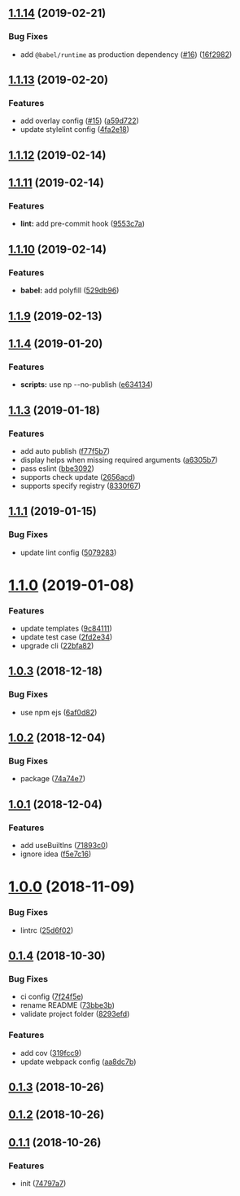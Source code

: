 ## [1.1.14](https://github.com/ant-ife/create-h5-app/compare/v1.1.13...v1.1.14) (2019-02-21)


### Bug Fixes

* add `@babel/runtime` as production dependency ([#16](https://github.com/ant-ife/create-h5-app/issues/16)) ([16f2982](https://github.com/ant-ife/create-h5-app/commit/16f2982))



## [1.1.13](https://github.com/ant-ife/create-h5-app/compare/v1.1.12...v1.1.13) (2019-02-20)


### Features

* add overlay config ([#15](https://github.com/ant-ife/create-h5-app/issues/15)) ([a59d722](https://github.com/ant-ife/create-h5-app/commit/a59d722))
* update stylelint config ([4fa2e18](https://github.com/ant-ife/create-h5-app/commit/4fa2e18))



## [1.1.12](https://github.com/ant-ife/create-h5-app/compare/v1.1.11...v1.1.12) (2019-02-14)



## [1.1.11](https://github.com/ant-ife/create-h5-app/compare/v1.1.10...v1.1.11) (2019-02-14)


### Features

* **lint:** add pre-commit hook ([9553c7a](https://github.com/ant-ife/create-h5-app/commit/9553c7a))



## [1.1.10](https://github.com/ant-ife/create-h5-app/compare/v1.1.9...v1.1.10) (2019-02-14)


### Features

* **babel:** add polyfill ([529db96](https://github.com/ant-ife/create-h5-app/commit/529db96))



## [1.1.9](https://github.com/ant-ife/create-h5-app/compare/v1.1.7...v1.1.9) (2019-02-13)



## [1.1.4](https://github.com/ant-ife/create-h5-app/compare/v1.1.3...v1.1.4) (2019-01-20)


### Features

* **scripts:** use np --no-publish ([e634134](https://github.com/ant-ife/create-h5-app/commit/e634134))



## [1.1.3](https://github.com/ant-ife/create-h5-app/compare/v1.1.1...v1.1.3) (2019-01-18)


### Features

* add auto publish ([f77f5b7](https://github.com/ant-ife/create-h5-app/commit/f77f5b7))
* display helps when missing required arguments ([a6305b7](https://github.com/ant-ife/create-h5-app/commit/a6305b7))
* pass eslint ([bbe3092](https://github.com/ant-ife/create-h5-app/commit/bbe3092))
* supports check update ([2656acd](https://github.com/ant-ife/create-h5-app/commit/2656acd))
* supports specify registry ([8330f67](https://github.com/ant-ife/create-h5-app/commit/8330f67))



## [1.1.1](https://github.com/ant-ife/create-h5-app/compare/v1.1.0...v1.1.1) (2019-01-15)


### Bug Fixes

* update lint config ([5079283](https://github.com/ant-ife/create-h5-app/commit/5079283))



# [1.1.0](https://github.com/ant-ife/create-h5-app/compare/v1.0.3...v1.1.0) (2019-01-08)


### Features

* update templates ([9c84111](https://github.com/ant-ife/create-h5-app/commit/9c84111))
* update test case ([2fd2e34](https://github.com/ant-ife/create-h5-app/commit/2fd2e34))
* upgrade cli ([22bfa82](https://github.com/ant-ife/create-h5-app/commit/22bfa82))



## [1.0.3](https://github.com/ant-ife/create-h5-app/compare/v1.0.2...v1.0.3) (2018-12-18)


### Bug Fixes

* use npm ejs ([6af0d82](https://github.com/ant-ife/create-h5-app/commit/6af0d82))



## [1.0.2](https://github.com/ant-ife/create-h5-app/compare/v1.0.1...v1.0.2) (2018-12-04)


### Bug Fixes

* package ([74a74e7](https://github.com/ant-ife/create-h5-app/commit/74a74e7))



## [1.0.1](https://github.com/ant-ife/create-h5-app/compare/v1.0.0...v1.0.1) (2018-12-04)


### Features

* add useBuiltIns ([71893c0](https://github.com/ant-ife/create-h5-app/commit/71893c0))
* ignore idea ([f5e7c16](https://github.com/ant-ife/create-h5-app/commit/f5e7c16))



# [1.0.0](https://github.com/ant-ife/create-h5-app/compare/v0.1.4...v1.0.0) (2018-11-09)


### Bug Fixes

* lintrc ([25d6f02](https://github.com/ant-ife/create-h5-app/commit/25d6f02))



## [0.1.4](https://github.com/ant-ife/create-h5-app/compare/v0.1.3...v0.1.4) (2018-10-30)


### Bug Fixes

* ci config ([7f24f5e](https://github.com/ant-ife/create-h5-app/commit/7f24f5e))
* rename README ([73bbe3b](https://github.com/ant-ife/create-h5-app/commit/73bbe3b))
* validate project folder ([8293efd](https://github.com/ant-ife/create-h5-app/commit/8293efd))


### Features

* add cov ([319fcc9](https://github.com/ant-ife/create-h5-app/commit/319fcc9))
* update webpack config ([aa8dc7b](https://github.com/ant-ife/create-h5-app/commit/aa8dc7b))



## [0.1.3](https://github.com/ant-ife/create-h5-app/compare/v0.1.2...v0.1.3) (2018-10-26)



## [0.1.2](https://github.com/ant-ife/create-h5-app/compare/v0.1.1...v0.1.2) (2018-10-26)



## [0.1.1](https://github.com/ant-ife/create-h5-app/compare/74797a7...v0.1.1) (2018-10-26)


### Features

* init ([74797a7](https://github.com/ant-ife/create-h5-app/commit/74797a7))



